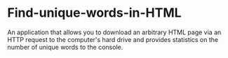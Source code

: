 # Find-unique-words-in-HTML
An application that allows you to download an arbitrary HTML page
via an HTTP request to the computer's hard drive and provides statistics on
the number of unique words to the console.
